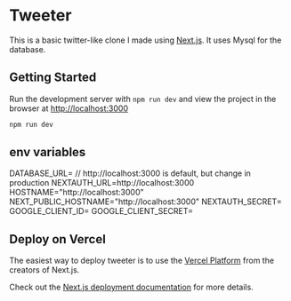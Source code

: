 # Tweeter

This is a basic twitter-like clone I made using [Next.js](https://nextjs.org/). It uses Mysql for the database.

## Getting Started

Run the development server with `npm run dev` and view the project in the browser at [http://localhost:3000](http://localhost:3000)

```bash
npm run dev
```

## env variables

DATABASE_URL=
// http://localhost:3000 is default, but change in production
NEXTAUTH_URL=http://localhost:3000
HOSTNAME="http://localhost:3000"
NEXT_PUBLIC_HOSTNAME="http://localhost:3000"
NEXTAUTH_SECRET=
GOOGLE_CLIENT_ID=
GOOGLE_CLIENT_SECRET=

## Deploy on Vercel

The easiest way to deploy tweeter is to use the [Vercel Platform](https://vercel.com/new?utm_medium=default-template&filter=next.js&utm_source=create-next-app&utm_campaign=create-next-app-readme) from the creators of Next.js.

Check out the [Next.js deployment documentation](https://nextjs.org/docs/deployment) for more details.
